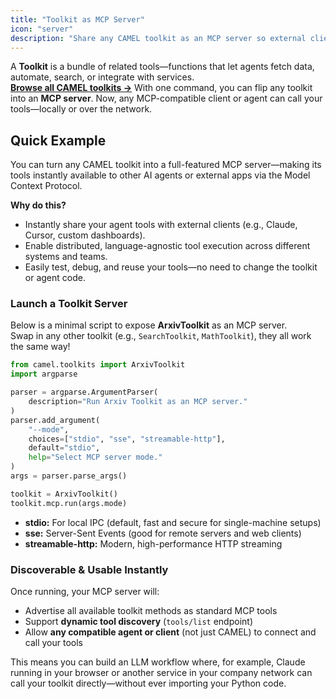```yaml
---
title: "Toolkit as MCP Server"
icon: "server"
description: "Share any CAMEL toolkit as an MCP server so external clients and agents can use your tools."
---
```


<CardGroup cols={2}>

  <Card title="What is a Toolkit?" icon="screwdriver-wrench">
    A <b>Toolkit</b> is a bundle of related tools—functions that let agents fetch data, automate, search, or integrate with services.
    <br />
    <a href="/key_modules/tools"><b>Browse all CAMEL toolkits →</b></a>
  </Card>

  <Card title="Toolkit as an MCP Server" icon="head-side-gear">
    With one command, you can flip any toolkit into an <b>MCP server</b>.  
    Now, any MCP-compatible client or agent can call your tools—locally or over the network.
  </Card>

</CardGroup>

## Quick Example

<Card title="Run Any Toolkit as an MCP Server" icon="rocket">

You can turn any CAMEL toolkit into a full-featured MCP server—making its tools instantly available to other AI agents or external apps via the Model Context Protocol.

<b>Why do this?</b>  
- Instantly share your agent tools with external clients (e.g., Claude, Cursor, custom dashboards).
- Enable distributed, language-agnostic tool execution across different systems and teams.
- Easily test, debug, and reuse your tools—no need to change the toolkit or agent code.

### Launch a Toolkit Server

Below is a minimal script to expose <b>ArxivToolkit</b> as an MCP server.  
Swap in any other toolkit (e.g., <code>SearchToolkit</code>, <code>MathToolkit</code>), they all work the same way!

```python
from camel.toolkits import ArxivToolkit
import argparse

parser = argparse.ArgumentParser(
    description="Run Arxiv Toolkit as an MCP server."
)
parser.add_argument(
    "--mode",
    choices=["stdio", "sse", "streamable-http"],
    default="stdio",
    help="Select MCP server mode."
)
args = parser.parse_args()

toolkit = ArxivToolkit()
toolkit.mcp.run(args.mode)
```

- **stdio:** For local IPC (default, fast and secure for single-machine setups)
- **sse:** Server-Sent Events (good for remote servers and web clients)
- **streamable-http:** Modern, high-performance HTTP streaming

### Discoverable & Usable Instantly

Once running, your MCP server will:
- Advertise all available toolkit methods as standard MCP tools
- Support <b>dynamic tool discovery</b> (`tools/list` endpoint)
- Allow <b>any compatible agent or client</b> (not just CAMEL) to connect and call your tools

This means you can build an LLM workflow where, for example, Claude running in your browser or another service in your company network can call your toolkit directly—without ever importing your Python code.
</Card>
